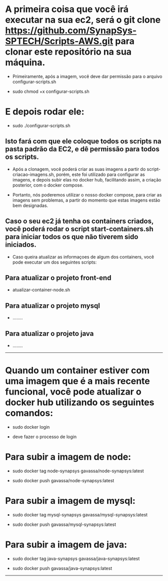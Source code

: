 # A primeira coisa que você irá executar na sua ec2, será o git clone https://github.com/SynapSys-SPTECH/Scripts-AWS.git para clonar este repositório na sua máquina.

- Primeiramente, após a imagem, você deve dar permissão para o arquivo configurar-scripts.sh

- sudo chmod +x configurar-scripts.sh

# E depois rodar ele:

- sudo ./configurar-scripts.sh


## Isto fará com que ele coloque todos os scripts na pasta padrão da EC2, e dê permissão para todos os scripts.




- Após a clonagem, você poderá criar as suas imagens a partir do script-criacao-imagens.sh, porém, este foi utilizado para configurar as imagens, e depois subir elas no docker hub, facilitando assim, a criação posterior, com o docker compose.

- Portanto, nós poderemos utilizar o nosso docker compose, para criar as imagens sem problemas, a partir do momento que estas imagens estão bem designadas.

## Caso o seu ec2 já tenha os containers criados, você poderá rodar o script start-containers.sh para iniciar todos os que não tiverem sido iniciados.

- Caso queira atualizar as informaçoes de algum dos containers, você pode executar um dos seguintes scripts:

## Para atualizar o projeto front-end
- atualizar-container-node.sh

## Para atualizar o projeto mysql
- ........

## Para atualizar o projeto java
- ........

---

# Quando um container estiver com uma imagem que é a mais recente funcional, você pode atualizar o docker hub utilizando os seguintes comandos:


- sudo docker login 
* deve fazer o processo de login

# Para subir a imagem de node:
- sudo docker tag node-synapsys gavassa/node-synapsys:latest

- sudo docker push gavassa/node-synapsys:latest

# Para subir a imagem de mysql:
- sudo docker tag mysql-synapsys gavassa/mysql-synapsys:latest

- sudo docker push gavassa/mysql-synapsys:latest

# Para subir a imagem de java:
- sudo docker tag java-synapsys gavassa/java-synapsys:latest

- sudo docker push gavassa/java-synapsys:latest

---


